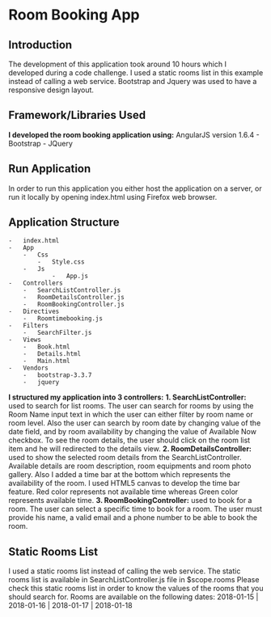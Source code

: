 # Room Booking App

## Introduction
The development of this application took around 10 hours which I developed during a code challenge. 
I used a static rooms list in this example instead of calling a web service. 
Bootstrap and Jquery was used to have a responsive design layout.

## Framework/Libraries Used
**I developed the room booking application using:** AngularJS version 1.6.4 - Bootstrap - JQuery

## Run Application
In order to run this application you either host the application on a server, or run it locally by opening index.html using Firefox web browser.

## Application Structure
	-	index.html
	-	App
		-	Css
			-	Style.css
		-	Js
				-	App.js
	-	Controllers
		-	SearchListController.js
		-	RoomDetailsController.js
		-	RoomBookingController.js
	-	Directives
		-	Roomtimebooking.js
	-	Filters
		-	SearchFilter.js
	-	Views
		-	Book.html
		-	Details.html
		-	Main.html
	-	Vendors
		-	bootstrap-3.3.7
		-	jquery

**I structured my application into 3 controllers:**
	**1.	SearchListController:** used to search for list rooms. The user can search for rooms by using the Room Name input text in which the user can either filter by room name or room level. Also the user can search by room date by changing value of the date field, and by room availability by changing the value of Available Now checkbox.
To see the room details, the user should click on the room list item and he will redirected to the details view.
	**2.	RoomDetailsController:** used to show the selected room details from the SearchListController. Available details are room description, room equipments and room photo gallery.
Also I added a time bar at the bottom which represents the availability of the room. I used HTML5 canvas to develop the time bar feature. Red color represents not available time whereas Green color represents available time.
	**3.	RoomBookingController:**  used to book for a room. The user can select a specific time to book for a room. The user must provide his name, a valid email and a phone number to be able to book the room. 

## Static Rooms List
I used a static rooms list instead of calling the web service. The static rooms list is available in SearchListController.js file in $scope.rooms
Please check this static rooms list in order to know the values of the rooms that you should search for.
Rooms are available on the following dates: 2018-01-15 | 2018-01-16 | 2018-01-17 | 2018-01-18
